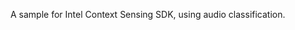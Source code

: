 A sample for Intel Context Sensing SDK, using audio classification.

<script async class="speakerdeck-embed" data-id="5cb419ed5bee4da19b4e443528489fdf" data-ratio="1.77777777777778" src="//speakerdeck.com/assets/embed.js"></script>
